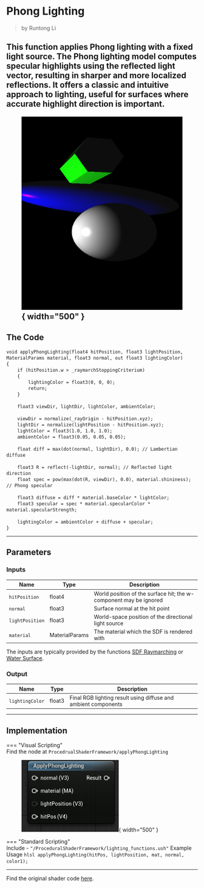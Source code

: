 <div class="container">
    <h1 class="main-heading">Phong Lighting</h1>
    <blockquote class="author">by Runtong Li</blockquote>
</div>

This function applies Phong lighting with a fixed light source. The Phong lighting model computes specular highlights using the reflected light vector, resulting in sharper and more localized reflections. It offers a classic and intuitive approach to lighting, useful for surfaces where accurate highlight direction is important.
    <figure markdown="span">
        ![Unreal PBR Lighting](../images/lighting/examples/phongLighting.png){ width="500" }
    </figure>
---

## The Code
```hlsl
void applyPhongLighting(float4 hitPosition, float3 lightPosition, MaterialParams material, float3 normal, out float3 lightingColor)
{
    if (hitPosition.w > _raymarchStoppingCriterium)
    {
        lightingColor = float3(0, 0, 0);
        return;
    }
    
    float3 viewDir, lightDir, lightColor, ambientColor;
    
    viewDir = normalize(_rayOrigin - hitPosition.xyz);
    lightDir = normalize(lightPosition - hitPosition.xyz);
    lightColor = float3(1.0, 1.0, 1.0);
    ambientColor = float3(0.05, 0.05, 0.05);
    
    float diff = max(dot(normal, lightDir), 0.0); // Lambertian diffuse

    float3 R = reflect(-lightDir, normal); // Reflected light direction
    float spec = pow(max(dot(R, viewDir), 0.0), material.shininess); // Phong specular

    float3 diffuse = diff * material.baseColor * lightColor;
    float3 specular = spec * material.specularColor * material.specularStrength;

    lightingColor = ambientColor + diffuse + specular;
}
```

---

## Parameters

### Inputs

| Name            | Type     | Description |
|-----------------|----------|-------------|
| `hitPosition`   | float4   | World position of the surface hit; the w-component may be ignored |
| `normal`        | float3   | Surface normal at the hit point |
| `lightPosition` | float3   | World-space position of the directional light source |
| `material`      | MaterialParams | The material which the SDF is rendered with|

The inputs are typically provided by the functions [SDF Raymarching](../sdfs/raymarchAll.md) or [Water Surface](../water/waterSurface.md).

### Output
| Name            | Type     | Description |
|-----------------|----------|-------------|
| `lightingColor`   | float3   | Final RGB lighting result using diffuse and ambient components |

---

## Implementation

=== "Visual Scripting"  
    Find the node at ```ProcedrualShaderFramework/applyPhongLighting```
    <figure markdown="span">
    ![Unreal PhongLighting Lighting](../images/lighting/phongLight.png){ width="500" }
    </figure>

=== "Standard Scripting"  
    Include - ```"/ProceduralShaderFramework/lighting_functions.ush"```
    Example Usage
    ```hlsl
    applyPhongLighting(hitPos, lightPosition, mat, normal, color1);
    ```

---

Find the original shader code [here](../../../shaders/lighting/lighting_functions.md).
